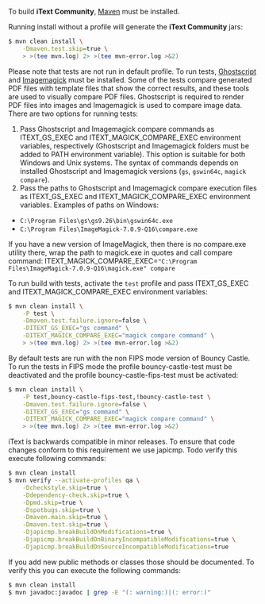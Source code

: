 To build **iText Community**, [Maven][1] must be installed.

Running install without a profile will generate the **iText Community** jars:
```bash
$ mvn clean install \
    -Dmaven.test.skip=true \
    > >(tee mvn.log) 2> >(tee mvn-error.log >&2)
```

Please note that tests are not run in default profile. To run tests, [Ghostscript][2] and [Imagemagick][3] must be installed. 
Some of the tests compare generated PDF files with template files that show the correct results, and these tools are used to
visually compare PDF files. Ghostscript is required to render PDF files into images and Imagemagick is used to compare image data. 
There are two options for running tests:
1. Pass Ghostscript and Imagemagick compare commands as ITEXT_GS_EXEC and ITEXT_MAGICK_COMPARE_EXEC environment variables, respectively 
(Ghostscript and Imagemagick folders must be added to PATH environment variable). This option is suitable for both Windows and Unix systems. 
The syntax of commands depends on installed Ghostscript and Imagemagick versions (`gs`, `gswin64c`, `magick compare`).
2. Pass the paths to Ghostscript and Imagemagick compare execution files as ITEXT_GS_EXEC and ITEXT_MAGICK_COMPARE_EXEC 
environment variables. Examples of paths on Windows:
- `C:\Program Files\gs\gs9.26\bin\gswin64c.exe`
- `C:\Program Files\ImageMagick-7.0.9-Q16\compare.exe`

If you have a new version of ImageMagick, then there is no compare.exe utility there, wrap the path to magick.exe in quotes and call compare command:
ITEXT_MAGICK_COMPARE_EXEC=`"C:\Program Files\ImageMagick-7.0.9-Q16\magick.exe" compare`

To run build with tests, activate the `test` profile and pass ITEXT_GS_EXEC and ITEXT_MAGICK_COMPARE_EXEC environment variables:
```bash
$ mvn clean install \
	-P test \
    -Dmaven.test.failure.ignore=false \
    -DITEXT_GS_EXEC="gs command" \
    -DITEXT_MAGICK_COMPARE_EXEC="magick compare command" \
    > >(tee mvn.log) 2> >(tee mvn-error.log >&2)
```

By default tests are run with the non FIPS mode version of Bouncy Castle. To run the tests in FIPS mode the profile bouncy-castle-test must be deactivated and the profile bouncy-castle-fips-test must be activated:
```bash
$ mvn clean install \
	-P test,bouncy-castle-fips-test,!bouncy-castle-test \
    -Dmaven.test.failure.ignore=false \
    -DITEXT_GS_EXEC="gs command" \
    -DITEXT_MAGICK_COMPARE_EXEC="magick compare command" \
    > >(tee mvn.log) 2> >(tee mvn-error.log >&2)
```

iText is backwards compatible in minor releases. To ensure that code changes conform to this requirement we use japicmp.
Todo verify this execute following commands:

```bash
$ mvn clean install
$ mvn verify --activate-profiles qa \
    -Dcheckstyle.skip=true \
    -Ddependency-check.skip=true \
    -Dpmd.skip=true \
    -Dspotbugs.skip=true \
    -Dmaven.main.skip=true \
    -Dmaven.test.skip=true \
    -Djapicmp.breakBuildOnModifications=true \
    -Djapicmp.breakBuildOnBinaryIncompatibleModifications=true \
    -Djapicmp.breakBuildOnSourceIncompatibleModifications=true 
```

If you add new public methods or classes those should be documented. 
To verify this you can execute the following commands:

```bash
$ mvn clean install
$ mvn javadoc:javadoc | grep -E "(: warning:)|(: error:)"
```



[1]: https://maven.apache.org/

[2]: https://www.ghostscript.com/

[3]: https://www.imagemagick.org/
